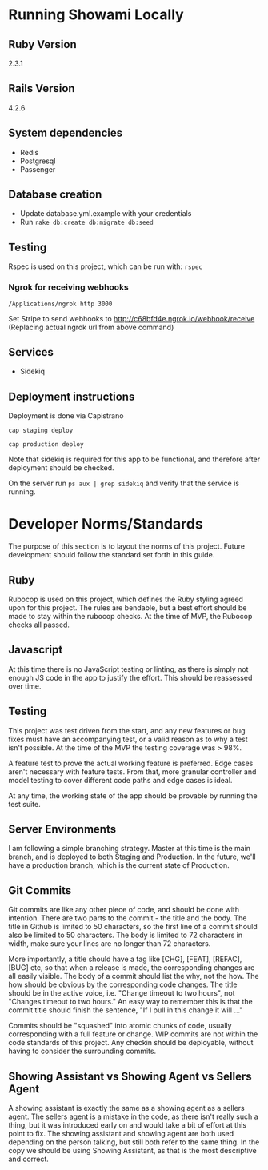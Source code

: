 # Running Showami Locally

## Ruby Version
2.3.1

## Rails Version
4.2.6

## System dependencies
* Redis
* Postgresql
* Passenger

## Database creation

* Update database.yml.example with your credentials
* Run `rake db:create db:migrate db:seed`

## Testing

Rspec is used on this project, which can be run with: `rspec`

### Ngrok for receiving webhooks

`/Applications/ngrok http 3000`

Set Stripe to send webhooks to http://c68bfd4e.ngrok.io/webhook/receive (Replacing actual ngrok url from above command)

## Services
* Sidekiq

## Deployment instructions

Deployment is done via Capistrano

`cap staging deploy`

`cap production deploy`

Note that sidekiq is required for this app to be functional, and therefore after deployment should be checked.

On the server run `ps aux | grep sidekiq` and verify that the service is running.

# Developer Norms/Standards

The purpose of this section is to layout the norms of this project.  Future development should follow the standard set forth in this guide.

## Ruby

Rubocop is used on this project, which defines the Ruby styling agreed upon for this project.  The rules are bendable, but a best effort should be made to stay within the rubocop checks.  At the time of MVP, the Rubocop checks all passed.

## Javascript

At this time there is no JavaScript testing or linting, as there is simply not enough JS code in the app to justify the effort. This should be reassessed over time.

## Testing

This project was test driven from the start, and any new features or bug fixes must have an accompanying test, or a valid reason as to why a test isn't possible. At the time of the MVP the testing coverage was > 98%.

A feature test to prove the actual working feature is preferred.  Edge cases aren't necessary with feature tests.  From that, more granular controller and model testing to cover different code paths and edge cases is ideal.

At any time, the working state of the app should be provable by running the test suite.

## Server Environments

I am following a simple branching strategy.  Master at this time is the main branch, and is deployed to both Staging and Production.  In the future, we'll have a production branch, which is the current state of Production.

## Git Commits

Git commits are like any other piece of code, and should be done with intention.  There are two parts to the commit - the
title and the body.  The title in Github is limited to 50 characters, so the first line of a commit should also be limited to 50 characters.  The body is limited to 72 characters in width, make sure your lines are no longer than 72 characters.

More importantly, a title should have a tag like [CHG], [FEAT], [REFAC], [BUG] etc, so that when a release is made, the corresponding changes are all easily visible.  The body of a commit should list the why, not the how.  The how should be obvious by the corresponding code changes.  The title should be in the active voice, i.e. "Change timeout to two hours", not "Changes timeout to two hours."  An easy way to remember this is that the commit title should finish the sentence, "If I pull in this change it will ..."

Commits should be "squashed" into atomic chunks of code, usually corresponding with a full feature or change.  WIP commits are not within the code standards of this project.  Any checkin should be deployable, without having to consider the surrounding commits.

## Showing Assistant vs Showing Agent vs Sellers Agent
A showing assistant is exactly the same as a showing agent as a sellers agent.  The sellers agent is a mistake in the code, as there isn't really such a thing, but it was introduced early on and would take a bit of effort at this point to fix.  The showing assistant and showing agent are both used depending on the person talking, but still both refer to the same thing.  In the copy we should be using Showing Assistant, as that is the most descriptive and correct.